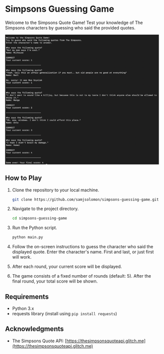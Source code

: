# Simpsons Guessing Game

Welcome to the Simpsons Quote Game! Test your knowledge of The Simpsons characters by guessing who said the provided quotes.

![Photo of terminal gameplay](SGG.png)

## How to Play

1. Clone the repository to your local machine.
   ```bash
   git clone https://github.com/samjsolomon/simpsons-guessing-game.git
   ```

2. Navigate to the project directory.
   ```bash
   cd simpsons-guessing-game
   ```

3. Run the Python script.
   ```bash
   python main.py
   ```

4. Follow the on-screen instructions to guess the character who said the displayed quote. Enter the character's name. First and last, or just first will work.

5. After each round, your current score will be displayed.

6. The game consists of a fixed number of rounds (default: 5). After the final round, your total score will be shown.

## Requirements

- Python 3.x
- requests library (install using `pip install requests`)

## Acknowledgments

- The Simpsons Quote API: [https://thesimpsonsquoteapi.glitch.me](https://thesimpsonsquoteapi.glitch.me)


